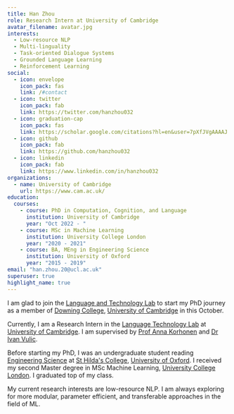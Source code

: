 ```yaml
---
title: Han Zhou
role: Research Intern at University of Cambridge
avatar_filename: avatar.jpg
interests:
  - Low-resource NLP
  - Multi-linguality
  - Task-oriented Dialogue Systems
  - Grounded Language Learning
  - Reinforcement Learning
social:
  - icon: envelope
    icon_pack: fas
    link: /#contact
  - icon: twitter
    icon_pack: fab
    link: https://twitter.com/hanzhou032
  - icon: graduation-cap
    icon_pack: fas
    link: https://scholar.google.com/citations?hl=en&user=7pXfJVgAAAAJ
  - icon: github
    icon_pack: fab
    link: https://github.com/hanzhou032
  - icon: linkedin
    icon_pack: fab
    link: https://www.linkedin.com/in/hanzhou032
organizations:
  - name: University of Cambridge
    url: https://www.cam.ac.uk/
education:
  courses:
    - course: PhD in Computation, Cognition, and Language
      institution: University of Cambridge
      year: "Oct 2022 - "
    - course: MSc in Machine Learning
      institution: University College London
      year: "2020 - 2021"
    - course: BA, MEng in Engineering Science
      institution: University of Oxford
      year: "2015 - 2019"
email: "han.zhou.20@ucl.ac.uk"
superuser: true
highlight_name: true
---
```

I am glad to join the [Language and Technology Lab](https://ltl.mmll.cam.ac.uk/) to start my PhD journey as a member of [Downing College](https://www.dow.cam.ac.uk/), [University of Cambridge](https://www.cam.ac.uk/) in this October.

Currently, I am a Research Intern in the [Language Technology Lab](https://ltl.mmll.cam.ac.uk/) at [University of Cambridge](https://www.cam.ac.uk/). I am supervised by [Prof Anna Korhonen](https://sites.google.com/site/annakorhonen/) and [Dr Ivan Vulic](https://sites.google.com/site/ivanvulic/).

Before starting my PhD, I was an undergraduate student reading [Engineering Science](https://eng.ox.ac.uk/) at [St Hilda's College](https://www.st-hildas.ox.ac.uk/), [University of Oxford](https://www.ox.ac.uk/). I received my second Master degree in MSc Machine Learning, [University College London](https://www.ucl.ac.uk/). I graduated top of my class.

My current research interests are low-resource NLP. I am always exploring for more modular, parameter efficient, and transferable approaches in the field of ML. 
